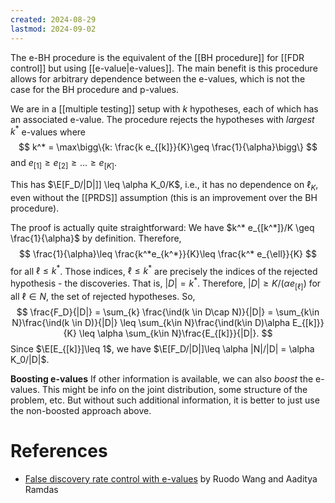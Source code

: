 ```yaml
---
created: 2024-08-29
lastmod: 2024-09-02
---
```


The e-BH procedure is the equivalent of the [[BH procedure]] for [[FDR control]] but using [[e-value|e-values]]. The main benefit is this procedure allows for arbitrary dependence between the e-values, which is not the case for the BH procedure and p-values. 

We are in a [[multiple testing]] setup with $k$ hypotheses, each of which has an associated e-value. 
The procedure rejects the hypotheses with _largest_ $k^*$ e-values where 
$$
k^* = \max\bigg\{k: \frac{k e_{[k]}}{K}\geq \frac{1}{\alpha}\bigg\}
$$
and $e_{[1]}\geq e_{[2]} \geq \dots \geq e_{[K]}$. 

This has $\E[F_D/|D|]] \leq \alpha K_0/K$, i.e., it has no dependence on $\ell_K$, even without the [[PRDS]] assumption (this is an improvement over the BH procedure). 

The proof is actually quite straightforward:  We have $k^* e_{[k^*]}/K  \geq \frac{1}{\alpha}$ by definition. Therefore,
$$
\frac{1}{\alpha}\leq \frac{k^*e_{k^*}}{K}\leq \frac{k^* e_{\ell}}{K}
$$
for all $\ell\leq k^*$. Those indices, $\ell\leq k^*$ are precisely the indices of the rejected hypothesis - the discoveries. That is, $|D|=k^*$. Therefore, $|D|\geq K/(\alpha e_{[\ell]})$ for all $\ell\in N$, the set of rejected hypotheses. So,
$$
\frac{F_D}{|D|} = \sum_{k} \frac{\ind(k \in D\cap N)}{|D|} = \sum_{k\in N}\frac{\ind(k \in D)}{|D|} \leq \sum_{k\in N}\frac{\ind(k\in D)\alpha E_{[k]}}{K} \leq \alpha \sum_{k\in N}\frac{E_{[k]}}{|D|}.
$$
Since $\E[E_{[k]}]\leq 1$, we have $\E[F_D/|D|]\leq \alpha |N|/|D| = \alpha K_0/|D|$.  

**Boosting e-values**
If other information is available, we can also _boost_ the e-values. This might be info on the joint distribution, some structure of the problem, etc. But without such additional information, it is better to just use the non-boosted approach above. 

# References 

- [False discovery rate control with e-values](https://arxiv.org/pdf/2009.02824.pdf) by Ruodo Wang and Aaditya Ramdas 
 
